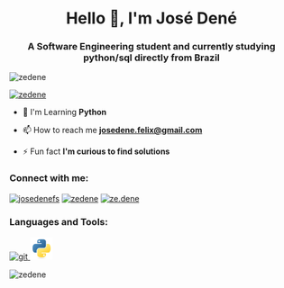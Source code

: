<h1 align="center">Hello 👋, I'm José Dené</h1>
<h3 align="center">A Software Engineering student and currently studying python/sql directly from Brazil</h3>

<p align="left"> <img src="https://komarev.com/ghpvc/?username=zedene&label=Profile%20views&color=0e75b6&style=flat" alt="zedene" /> </p>

<p align="left"> <a href="https://github.com/ryo-ma/github-profile-trophy"><img src="https://github-profile-trophy.vercel.app/?username=zedene" alt="zedene" /></a> </p>

- 🌱 I'm Learning **Python**

- 📫 How to reach me **josedene.felix@gmail.com**

- ⚡ Fun fact **I'm curious to find solutions**

<h3 align="left">Connect with me:</h3>
<p align="left">
<a href="https://twitter.com/josedenefs" target="blank"><img align="center" src="https://raw.githubusercontent.com/rahuldkjain/github-profile-readme-generator/master/src/images/icons/Social/twitter.svg" alt="josedenefs" height="30" width="40" /></a>
<a href="https://linkedin.com/in/zedene" target="blank"><img align="center" src="https://raw.githubusercontent.com/rahuldkjain/github-profile-readme-generator/master/src/images/icons/Social/linked-in-alt.svg" alt="zedene" height="30" width="40" /></a>
<a href="https://instagram.com/ze.dene" target="blank"><img align="center" src="https://raw.githubusercontent.com/rahuldkjain/github-profile-readme-generator/master/src/images/icons/Social/instagram.svg" alt="ze.dene" height="30" width="40" /></a>
</p>

<h3 align="left">Languages and Tools:</h3>
<p align="left"> <a href="https://git-scm.com/" target="_blank" rel="noreferrer"> <img src="https://www.vectorlogo.zone/logos/git-scm/git-scm-icon.svg" alt="git" width="40" height="40"/> </a>
<a href="https://www.python.org" target="_blank" rel="noreferrer"> <img src="https://raw.githubusercontent.com/devicons/devicon/master/icons/python/python-original.svg" alt="python" width="40" height="40"/> </a> </p>

<p><img align="center" src="https://github-readme-stats.vercel.app/api/top-langs?username=zedene&show_icons=true&locale=en&layout=compact" alt="zedene" /></p>
